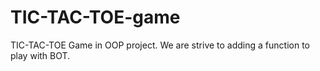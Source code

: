 # TIC-TAC-TOE-game
TIC-TAC-TOE Game in OOP project. We are strive to adding a function to play with BOT.
